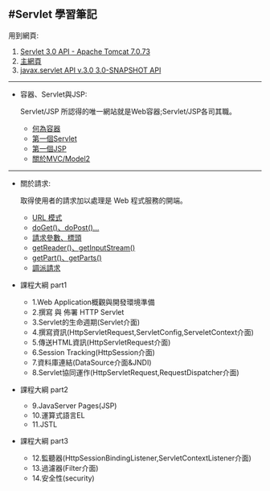 #Servlet 學習筆記
---

用到網頁:

1. [Servlet 3.0 API - Apache Tomcat 7.0.73](https://tomcat.apache.org/tomcat-7.0-doc/servletapi/)
2. [主網頁](https://shps951023.github.io/SL314/)
3. [javax.servlet API v.3.0 3.0-SNAPSHOT API ](C:/Users/Administrator/git/SL314/jsp-api-2.2-javadoc/index.html)

---
- 容器、Servlet與JSP:

  Servlet/JSP 所認得的唯一網站就是Web容器;Servlet/JSP各司其職。

  - [何為容器]()
  - [第一個Servlet]()
  - [第一個JSP]()
  - [關於MVC/Model2]()
---
- 關於請求:

  取得使用者的請求加以處理是 Web 程式服務的開端。

  - [URL 模式]()
  - [doGet()、doPost()...]()
  - [請求參數、標頭]()
  - [getReader()、getInputStream()]()
  - [getPart()、getParts()]()
  - [調派請求]()


- 課程大綱 part1
  - 1.Web Application概觀與開發環境準備
  - 2.撰寫 與 佈署 HTTP Servlet
  - 3.Servlet的生命週期(Servlet介面)
  - 4.撰寫資訊(HttpServletRequest,ServletConfig,ServeletContext介面)
  - 5.傳送HTML資訊(HttpServletRequest介面)
  - 6.Session Tracking(HttpSession介面)
  - 7.資料庫連結(DataSource介面&JNDI)
  - 8.Servlet協同運作(HttpServletRequest,RequestDispatcher介面)


- 課程大綱 part2
  - 9.JavaServer Pages(JSP)
  - 10.運算式語言EL
  - 11.JSTL


- 課程大綱 part3
  - 12.監聽器(HttpSessionBindingListener,ServletContextListener介面)
  - 13.過濾器(Filter介面)
  - 14.安全性(security)
